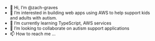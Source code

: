 - 👋 Hi, I’m @zach-graves
- 👀 I’m interested in building web apps using AWS to help support kids and adults with autism.
- 🌱 I’m currently learning TypeScript, AWS services
- 💞️ I’m looking to collaborate on autism support applications
- 📫 How to reach me ...

<!---
zach-graves/zach-graves is a ✨ special ✨ repository because its `README.md` (this file) appears on your GitHub profile.
You can click the Preview link to take a look at your changes.
--->
